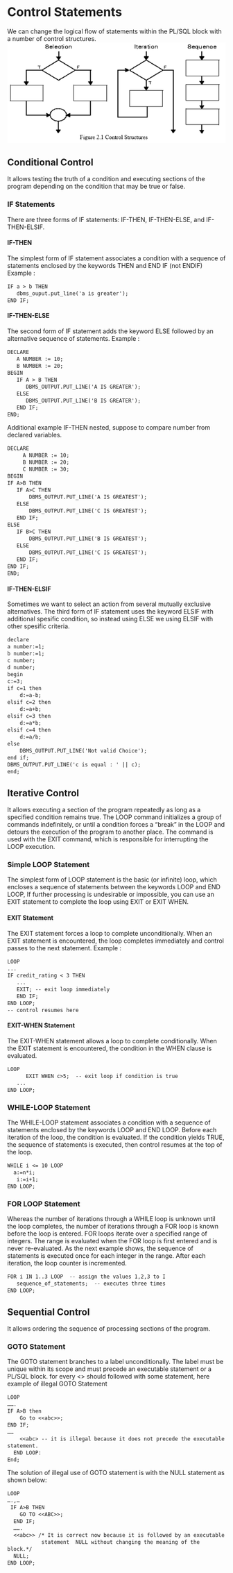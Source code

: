 # Control Statements

We can change the logical flow of statements within the PL/SQL block with a number of control structures.
![alt text](https://raw.githubusercontent.com/muhk01/plsql_exercise/main/3.%20Loop%20and%20Conditional%20Statements/2020-05-16_06-51-49-854e682a6fe66e31cd460ad58f6ef34e.png)

## Conditional Control
It allows testing the truth of a condition and executing sections of the program depending on the condition that may be true or false.

### IF Statements
There are three forms of IF statements: IF-THEN, IF-THEN-ELSE, and IF-THEN-ELSIF.
#### IF-THEN
The simplest form of IF statement associates a condition with a sequence of statements enclosed by the keywords THEN and END IF (not ENDIF)
Example :
```
IF a > b THEN
   dbms_ouput.put_line('a is greater'); 
END IF;
```

#### IF-THEN-ELSE
The second form of IF statement adds the keyword ELSE followed by an alternative sequence of statements. Example :
```
DECLARE
   A NUMBER := 10;
   B NUMBER := 20;
BEGIN
   IF A > B THEN  
      DBMS_OUTPUT.PUT_LINE('A IS GREATER');
   ELSE
      DBMS_OUTPUT.PUT_LINE('B IS GREATER');
   END IF;
END;
```

Additional example IF-THEN nested, suppose to compare number from declared variables.

```
DECLARE
     A NUMBER := 10;
     B NUMBER := 20;
     C NUMBER := 30;
BEGIN
IF A>B THEN
   IF A>C THEN 
       DBMS_OUTPUT.PUT_LINE('A IS GREATEST');
   ELSE
       DBMS_OUTPUT.PUT_LINE('C IS GREATEST');
   END IF;
ELSE
   IF B>C THEN
       DBMS_OUTPUT.PUT_LINE('B IS GREATEST');
   ELSE
       DBMS_OUTPUT.PUT_LINE('C IS GREATEST');
   END IF;
END IF;
END;
```

#### IF-THEN-ELSIF
Sometimes we want to select an action from several mutually exclusive alternatives.
The third form of IF statement uses the keyword ELSIF with additional spesific condition, so instead using ELSE we using ELSIF with other spesific criteria.
```
declare
a number:=1;
b number:=1;
c number;
d number;
begin
c:=3;
if c=1 then
    d:=a-b;
elsif c=2 then
    d:=a+b;
elsif c=3 then
    d:=a*b;
elsif c=4 then
    d:=a/b;
else
    DBMS_OUTPUT.PUT_LINE('Not valid Choice');
end if;
DBMS_OUTPUT.PUT_LINE('c is equal : ' || c);
end;
```


## Iterative Control
It allows executing a section of the program repeatedly as long as a specified condition remains true.
The LOOP command initializes a group of commands indefinitely, or until a condition forces a “break” in the LOOP and detours the execution of the program to another place. The command is used with the EXIT command, which is responsible for interrupting the LOOP execution.

### Simple LOOP Statement
The simplest form of LOOP statement is the basic (or infinite) loop, which encloses a sequence of statements between the keywords LOOP and END LOOP,  If further processing is undesirable or impossible, you can use an EXIT statement to complete the loop using EXIT or EXIT WHEN.

#### EXIT Statement
The EXIT statement forces a loop to complete unconditionally. When an EXIT statement is encountered, the loop completes immediately and control passes to the next statement. Example :
```
LOOP
...
IF credit_rating < 3 THEN
   ...
   EXIT; -- exit loop immediately
   END IF;
END LOOP;
-- control resumes here
```

#### EXIT-WHEN Statement
The EXIT-WHEN statement allows a loop to complete conditionally. When the EXIT statement is encountered, the condition in the WHEN clause is evaluated.
```
LOOP 
      EXIT WHEN c>5;  -- exit loop if condition is true
   ...
END LOOP;
```

### WHILE-LOOP Statement
The WHILE-LOOP statement associates a condition with a sequence of statements enclosed by the keywords LOOP and END LOOP. Before each iteration of the loop, the condition is evaluated. If the condition yields TRUE, the sequence of statements is executed, then control resumes at the top of the loop.
```
WHILE i <= 10 LOOP
  a:=n*i;
   i:=i+1;
END LOOP;
```

### FOR LOOP Statement

Whereas the number of iterations through a WHILE loop is unknown until the loop completes, the number of iterations through a FOR loop is known before the loop is entered. FOR loops iterate over a specified range of integers.
The range is evaluated when the FOR loop is first entered and is never re-evaluated. As the next example shows, the sequence of statements is executed once for each integer in the range. After each iteration, the loop counter is incremented.
```
FOR i IN 1..3 LOOP  -- assign the values 1,2,3 to I
   sequence_of_statements;  -- executes three times
END LOOP;
```

## Sequential Control
It allows ordering the sequence of processing sections of the program.

### GOTO Statement
The GOTO statement branches to a label unconditionally. The label must be unique within its scope and must precede an executable statement or a PL/SQL block.
for every <<GOTO>> should followed with some statement, here example of illegal GOTO Statement
```
LOOP
…….
IF A>B then
    Go to <<abc>>;
END IF;
……
    <<abc> -- it is illegal because it does not precede the executable statement.
  END LOOP:
End;
```
The solution of illegal use of GOTO statement is with the NULL statement as shown below:
```
LOOP
….,…
 IF A>B THEN
    GO TO <<ABC>>;
  END IF;
  …….
  <<abc>> /* It is correct now because it is followed by an executable 
           statement  NULL without changing the meaning of the block.*/
  NULL;
END LOOP;   
```
